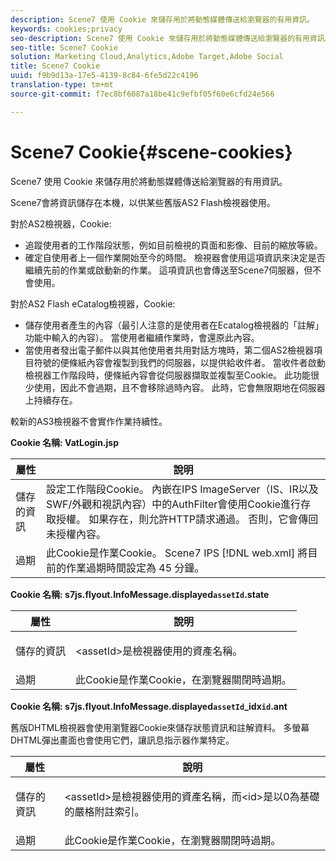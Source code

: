 ```yaml
---
description: Scene7 使用 Cookie 來儲存用於將動態媒體傳送給瀏覽器的有用資訊。
keywords: cookies;privacy
seo-description: Scene7 使用 Cookie 來儲存用於將動態媒體傳送給瀏覽器的有用資訊。
seo-title: Scene7 Cookie
solution: Marketing Cloud,Analytics,Adobe Target,Adobe Social
title: Scene7 Cookie
uuid: f9b9d13a-17e5-4139-8c84-6fe5d22c4196
translation-type: tm+mt
source-git-commit: f7ec8bf6087a18be41c9efbf05f60e6cfd24e566

---
```



# Scene7 Cookie{#scene-cookies}

Scene7 使用 Cookie 來儲存用於將動態媒體傳送給瀏覽器的有用資訊。

Scene7會將資訊儲存在本機，以供某些舊版AS2 Flash檢視器使用。

對於AS2檢視器，Cookie:

* 追蹤使用者的工作階段狀態，例如目前檢視的頁面和影像、目前的縮放等級。
* 確定自使用者上一個作業開始至今的時間。 檢視器會使用這項資訊來決定是否繼續先前的作業或啟動新的作業。 這項資訊也會傳送至Scene7伺服器，但不會使用。

對於AS2 Flash eCatalog檢視器，Cookie:

* 儲存使用者產生的內容（最引人注意的是使用者在Ecatalog檢視器的「註解」功能中輸入的內容）。 當使用者繼續作業時，會還原此內容。
* 當使用者發出電子郵件以與其他使用者共用對話方塊時，第二個AS2檢視器項目符號的便條紙內容會複製到我們的伺服器，以提供給收件者。 當收件者啟動檢視器工作階段時，便條紙內容會從伺服器擷取並複製至Cookie。 此功能很少使用，因此不會過期，且不會移除過時內容。 此時，它會無限期地在伺服器上持續存在。

較新的AS3檢視器不會實作作業持續性。

**Cookie 名稱: VatLogin.jsp**

| 屬性 | 說明 |
|---|---|
| 儲存的資訊 | 設定工作階段Cookie。 內嵌在IPS ImageServer（IS、IR以及SWF/外觀和視訊內容）中的AuthFilter會使用Cookie進行存取授權。 如果存在，則允許HTTP請求通過。 否則，它會傳回未授權內容。 |
| 過期 | 此Cookie是作業Cookie。 Scene7 IPS [!DNL web.xml] 將目前的作業過期時間設定為 45 分鐘。 |

**Cookie 名稱: s7js.flyout.InfoMessage.displayed`assetId`.state**

<table id="table_6835D64C5D464A049F576621F2BE3FAD"> 
 <thead> 
  <tr> 
   <th colname="col1" class="entry"> 屬性 </th> 
   <th colname="col2" class="entry"> 說明 </th> 
  </tr> 
 </thead>
 <tbody> 
  <tr> 
   <td colname="col1"> 儲存的資訊 </td> 
   <td colname="col2"> <p>&lt;assetId&gt;是檢視器使用的資產名稱。 </p> </td> 
  </tr> 
  <tr> 
   <td colname="col1"> 過期 </td> 
   <td colname="col2"> 此Cookie是作業Cookie，在瀏覽器關閉時過期。 </td> 
  </tr> 
 </tbody> 
</table>

**Cookie 名稱: s7js.flyout.InfoMessage.displayed`assetId`_idx`id`.ant**

舊版DHTML檢視器會使用瀏覽器Cookie來儲存狀態資訊和註解資料。 多螢幕DHTML彈出畫面也會使用它們，讓訊息指示器作業特定。

<table id="table_8F6CC83D32D54BEE99884318AD126C98"> 
 <thead> 
  <tr> 
   <th colname="col1" class="entry"> 屬性 </th> 
   <th colname="col2" class="entry"> 說明 </th> 
  </tr> 
 </thead>
 <tbody> 
  <tr> 
   <td colname="col1"> 儲存的資訊 </td> 
   <td colname="col2"> <p> </p> <p> &lt;assetId&gt;是檢視器使用的資產名稱，而&lt;id&gt;是以0為基礎的嚴格附註索引。 </p> </td> 
  </tr> 
  <tr> 
   <td colname="col1"> 過期 </td> 
   <td colname="col2"> 此Cookie是作業Cookie，在瀏覽器關閉時過期。 </td> 
  </tr> 
 </tbody> 
</table>

